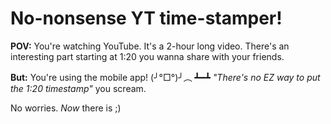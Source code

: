 # No-nonsense YT time-stamper!

**POV:** You're watching YouTube. It's a 2-hour long video. There's an interesting part starting at 1:20 you wanna share with your friends.

**But:** You're using the mobile app! (╯°□°)╯︵ ┻━┻  *"There's no EZ way to put the 1:20 timestamp"* you scream.

No worries. *Now* there is ;)


